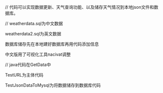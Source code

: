
//
代码可以实现数据更新、天气查询功能、以及储存天气情况到本地json文件和数据库。

//
weatherdata.sql为中文数据

weatherdata2.sql为英文数据

数据库储存先在本地建好数据库再用代码添加信息

中文版用了可视化工具nacivat调整

//
java代码在GetData中

TestURL为主体代码

TestJsonDataToMysql为将数据储存到数据库代码
